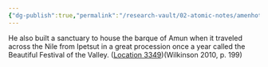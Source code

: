 ```yaml
---
{"dg-publish":true,"permalink":"/research-vault/02-atomic-notes/amenhotep-i-built-a-sanctuary-for-the-barque-of-amun/"}
---
```


He also built a sanctuary to house the barque of Amun when it traveled across the Nile from Ipetsut in a great procession once a year called the Beautiful Festival of the Valley. ([Location 3349](https://readwise.io/to_kindle?action=open&asin=B004FGMZAI&location=3349))(Wilkinson 2010, p. 199)